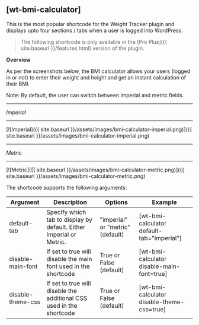## [wt-bmi-calculator] 

This is the most popular shortcode for the Weight Tracker plugin and displays upto four sections / tabs when a user is logged into WordPress.    
    
> The following shortcode is only available in the [Pro Plus]({{ site.baseurl }}/features.html) version of the plugin.
 
**Overview** 

As per the screenshots below, the BMI calculator allows your users (logged in or not) to enter their weight and height and get an instant calculation of their BMI.   

Note: By default, the user can switch between imperial and metric fields.

***
*Imperial*

***

[![Imperial]({{ site.baseurl }}/assets/images/bmi-calculator-imperial.png)]({{ site.baseurl }}/assets/images/bmi-calculator-imperial.png)

***
*Metric*

***

[![Metric]({{ site.baseurl }}/assets/images/bmi-calculator-metric.png)]({{ site.baseurl }}/assets/images/bmi-calculator-metric.png)
    
The shortcode supports the following arguments:    
    
| Argument | Description | Options | Example |    
|--|--|--|--|    
|default-tab|Specify which tab to display by default. Either Imperial or Metric.|"imperial" or "metric" (default)|[wt-bmi-calculator default-tab="imperial"]
|disable-main-font|If set to true will disable the main font used in the shortcode|True or False (default)|[wt-bmi-calculator disable-main-font=true]
|disable-theme-css|If set to true will disable the additional CSS used in the shortcode|True or False (default)|[wt-bmi-calculator disable-theme-css=true]			